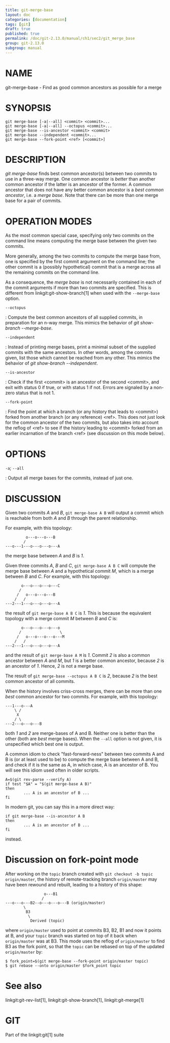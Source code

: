 ```yaml
---
title: git-merge-base
layout: doc
categories: [documentation]
tags: [git]
draft: true
published: true
permalink: /doc/git-2.13.0/manual/ch1/sec2/git_merge_base
group: git-2.13.0
subgroup: manual
---
```


NAME
====

git-merge-base - Find as good common ancestors as possible for a merge

SYNOPSIS
========

    git merge-base [-a|--all] <commit> <commit>...
    git merge-base [-a|--all] --octopus <commit>...
    git merge-base --is-ancestor <commit> <commit>
    git merge-base --independent <commit>...
    git merge-base --fork-point <ref> [<commit>]

DESCRIPTION
===========

*git merge-base* finds best common ancestor(s) between two commits to use in a three-way merge. One common ancestor is *better* than another common ancestor if the latter is an ancestor of the former. A common ancestor that does not have any better common ancestor is a *best common ancestor*, i.e. a *merge base*. Note that there can be more than one merge base for a pair of commits.

OPERATION MODES
===============

As the most common special case, specifying only two commits on the command line means computing the merge base between the given two commits.

More generally, among the two commits to compute the merge base from, one is specified by the first commit argument on the command line; the other commit is a (possibly hypothetical) commit that is a merge across all the remaining commits on the command line.

As a consequence, the *merge base* is not necessarily contained in each of the commit arguments if more than two commits are specified. This is different from linkgit:git-show-branch\[1\] when used with the `--merge-base` option.

`--octopus`

:   Compute the best common ancestors of all supplied commits, in preparation for an n-way merge. This mimics the behavior of *git show-branch --merge-base*.

`--independent`

:   Instead of printing merge bases, print a minimal subset of the supplied commits with the same ancestors. In other words, among the commits given, list those which cannot be reached from any other. This mimics the behavior of *git show-branch --independent*.

`--is-ancestor`

:   Check if the first &lt;commit&gt; is an ancestor of the second &lt;commit&gt;, and exit with status 0 if true, or with status 1 if not. Errors are signaled by a non-zero status that is not 1.

`--fork-point`

:   Find the point at which a branch (or any history that leads to &lt;commit&gt;) forked from another branch (or any reference) &lt;ref&gt;. This does not just look for the common ancestor of the two commits, but also takes into account the reflog of &lt;ref&gt; to see if the history leading to &lt;commit&gt; forked from an earlier incarnation of the branch &lt;ref&gt; (see discussion on this mode below).

OPTIONS
=======

`-a`; `--all`

:   Output all merge bases for the commits, instead of just one.

DISCUSSION
==========

Given two commits *A* and *B*, `git merge-base A B` will output a commit which is reachable from both *A* and *B* through the parent relationship.

For example, with this topology:

             o---o---o---B
            /
    ---o---1---o---o---o---A

the merge base between *A* and *B* is *1*.

Given three commits *A*, *B* and *C*, `git merge-base A B C` will compute the merge base between *A* and a hypothetical commit *M*, which is a merge between *B* and *C*. For example, with this topology:

           o---o---o---o---C
          /
         /   o---o---o---B
        /   /
    ---2---1---o---o---o---A

the result of `git merge-base A B C` is *1*. This is because the equivalent topology with a merge commit *M* between *B* and *C* is:

           o---o---o---o---o
          /                 \
         /   o---o---o---o---M
        /   /
    ---2---1---o---o---o---A

and the result of `git merge-base A M` is *1*. Commit *2* is also a common ancestor between *A* and *M*, but *1* is a better common ancestor, because *2* is an ancestor of *1*. Hence, *2* is not a merge base.

The result of `git merge-base --octopus A B C` is *2*, because *2* is the best common ancestor of all commits.

When the history involves criss-cross merges, there can be more than one *best* common ancestor for two commits. For example, with this topology:

    ---1---o---A
        \ /
         X
        / \
    ---2---o---o---B

both *1* and *2* are merge-bases of A and B. Neither one is better than the other (both are *best* merge bases). When the `--all` option is not given, it is unspecified which best one is output.

A common idiom to check "fast-forward-ness" between two commits A and B is (or at least used to be) to compute the merge base between A and B, and check if it is the same as A, in which case, A is an ancestor of B. You will see this idiom used often in older scripts.

    A=$(git rev-parse --verify A)
    if test "$A" = "$(git merge-base A B)"
    then
            ... A is an ancestor of B ...
    fi

In modern git, you can say this in a more direct way:

    if git merge-base --is-ancestor A B
    then
            ... A is an ancestor of B ...
    fi

instead.

Discussion on fork-point mode
=============================

After working on the `topic` branch created with `git checkout -b
topic origin/master`, the history of remote-tracking branch `origin/master` may have been rewound and rebuilt, leading to a history of this shape:

                     o---B1
                    /
    ---o---o---B2--o---o---o---B (origin/master)
            \
             B3
              \
               Derived (topic)

where `origin/master` used to point at commits B3, B2, B1 and now it points at B, and your `topic` branch was started on top of it back when `origin/master` was at B3. This mode uses the reflog of `origin/master` to find B3 as the fork point, so that the `topic` can be rebased on top of the updated `origin/master` by:

    $ fork_point=$(git merge-base --fork-point origin/master topic)
    $ git rebase --onto origin/master $fork_point topic

See also
========

linkgit:git-rev-list\[1\], linkgit:git-show-branch\[1\], linkgit:git-merge\[1\]

GIT
===

Part of the linkgit:git\[1\] suite
